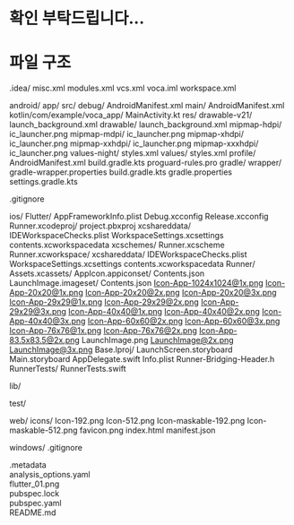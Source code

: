 # 확인 부탁드립니다...

# 파일 구조

<summary>.idea/
    misc.xml
    modules.xml
    vcs.xml
    voca.iml
    workspace.xml

android/
    app/
        src/
            debug/
                AndroidManifest.xml
            main/
                AndroidManifest.xml
                kotlin/com/example/voca_app/
                    MainActivity.kt
                res/
                    drawable-v21/
                        launch_background.xml
                    drawable/
                        launch_background.xml
                    mipmap-hdpi/
                        ic_launcher.png
                    mipmap-mdpi/
                        ic_launcher.png
                    mipmap-xhdpi/
                        ic_launcher.png
                    mipmap-xxhdpi/
                        ic_launcher.png
                    mipmap-xxxhdpi/
                        ic_launcher.png
                    values-night/
                        styles.xml
                    values/
                        styles.xml
            profile/
                AndroidManifest.xml
        build.gradle.kts
        proguard-rules.pro
    gradle/
        wrapper/
            gradle-wrapper.properties
    build.gradle.kts
    gradle.properties
    settings.gradle.kts

.gitignore

ios/
    Flutter/
        AppFrameworkInfo.plist
        Debug.xcconfig
        Release.xcconfig
    Runner.xcodeproj/
        project.pbxproj
        xcshareddata/
            IDEWorkspaceChecks.plist
            WorkspaceSettings.xcsettings
            contents.xcworkspacedata
            xcschemes/
                Runner.xcscheme
    Runner.xcworkspace/
        xcshareddata/
            IDEWorkspaceChecks.plist
            WorkspaceSettings.xcsettings
            contents.xcworkspacedata
    Runner/
        Assets.xcassets/
            AppIcon.appiconset/
                Contents.json
            LaunchImage.imageset/
                Contents.json
        Icon-App-1024x1024@1x.png
        Icon-App-20x20@1x.png
        Icon-App-20x20@2x.png
        Icon-App-20x20@3x.png
        Icon-App-29x29@1x.png
        Icon-App-29x29@2x.png
        Icon-App-29x29@3x.png
        Icon-App-40x40@1x.png
        Icon-App-40x40@2x.png
        Icon-App-40x40@3x.png
        Icon-App-60x60@2x.png
        Icon-App-60x60@3x.png
        Icon-App-76x76@1x.png
        Icon-App-76x76@2x.png
        Icon-App-83.5x83.5@2x.png
        LaunchImage.png
        LaunchImage@2x.png
        LaunchImage@3x.png
    Base.lproj/
        LaunchScreen.storyboard
    Main.storyboard
    AppDelegate.swift
    Info.plist
    Runner-Bridging-Header.h
    RunnerTests/
        RunnerTests.swift

lib/

test/

web/
    icons/
        Icon-192.png
        Icon-512.png
        Icon-maskable-192.png
        Icon-maskable-512.png
    favicon.png
    index.html
    manifest.json

windows/
    .gitignore

.metadata  
analysis_options.yaml  
flutter_01.png  
pubspec.lock  
pubspec.yaml  
README.md  
</summary>
